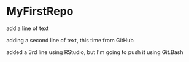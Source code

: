 # MyFirstRepo

add a line of text

adding a second line of text, this time from GitHub

added a 3rd line using RStudio, but I'm going to push it using Git.Bash

